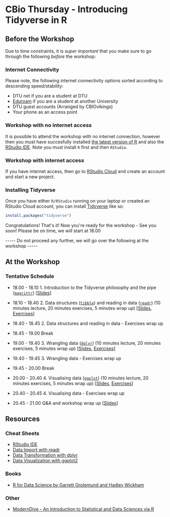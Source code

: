CBio Thursday - Introducing Tidyverse in R
================

Before the Workshop
-------------------

Due to time constraints, it is *super important* that you make sure to go through the following *before* the workshop:

### Internet Connectivity

Please note, the following internet connectivity options sorted according to descending speed/stability:

-   DTU net if you are a student at DTU
-   [Eduroam](https://www.eduroam.org/) if you are a student at another University
-   DTU guest accounts (Arranged by CBIOvikings)
-   Your phone as an access point

### Workshop with no internet access

It is possible to attend the workshop with no internet connection, however then you *must* have succesfully installed [the latest version of R](https://mirrors.dotsrc.org/cran/) and also the [RStudio IDE](https://www.rstudio.com/products/rstudio/download/#download). Note you must install `R` first and then `RStudio`.

### Workshop with internet access

If you have internet access, then go to [RStudio Cloud](https://rstudio.cloud/) and create an account and start a new project.

### Installing Tidyverse

Once you have either `R/RStudio` running on your laptop or created an RStudio Cloud account, you can install [Tidyverse](https://www.tidyverse.org/) like so:

``` r
install.packages("tidyverse")
```

Congratulations! That's it! Now you're ready for the workshop - See you soon! Please be on time, we *will* start at 18.00

----- Do not proceed any further, we will go over the following at the workshop -----

At the Workshop
---------------

### Tentative Schedule

-   18.00 - 18.10 1. Introduction to the Tidyverse philosophy and the pipe ([`magrittr`](https://cran.r-project.org/web/packages/magrittr/README.html)) \[[Slides](http://htmlpreview.github.io/?https://github.com/leonjessen/TidyThursday/blob/master/01_introduction/lecture/introduction_presentation.html)\]

-   18.10 - 18.40 2. Data structures ([`tibble`](https://cran.r-project.org/web/packages/tibble/README.html)) and reading in data ([`readr`](https://cran.r-project.org/web/packages/readr/README.html)) (10 minutes lecture, 20 minutes exercises, 5 minutes wrap up) \[[Slides](http://htmlpreview.github.io/?https://github.com/leonjessen/TidyThursday/blob/master/02_readr/lecture/readr_presentation.html), [Exercises](https://github.com/leonjessen/TidyThursday/blob/master/02_readr/exercises/readr_exercises.md)\]

-   18.40 - 18.45 2. Data structures and reading in data - Exercises wrap up

-   18.45 - 19.00 Break

-   19.00 - 19.40 3. Wrangling data ([`dplyr`](https://cran.r-project.org/web/packages/dplyr/readme/README.html)) (10 minutes lecture, 20 minutes exercises, 5 minutes wrap up) \[[Slides](http://htmlpreview.github.io/?https://github.com/leonjessen/TidyThursday/blob/master/03_dplyr/lecture/dplyr_presentation.html), [Exercises](https://github.com/leonjessen/TidyThursday/blob/master/03_dplyr/exercises/dplyr_exercises.md)\]

-   19.40 - 19.45 3. Wrangling data - Exercises wrap up

-   19.45 - 20.00 Break

-   20.00 - 20.40 4. Visualising data ([`ggplot`](https://cran.r-project.org/web/packages/ggplot2/readme/README.html)) (10 minutes lecture, 20 minutes exercises, 5 minutes wrap up) \[[Slides](), [Exercises]()\]

-   20.40 - 20.45 4. Visualising data - Exercises wrap up

-   20.45 - 21.00 Q&A and workshop wrap up \[[Slides]()\]

Resources
---------

### Cheat Sheets

-   [RStudio IDE](https://github.com/rstudio/cheatsheets/raw/master/rstudio-ide.pdf)
-   [Data Import with readr](https://github.com/rstudio/cheatsheets/raw/master/data-import.pdf)
-   [Data Transformation with dplyr](https://github.com/rstudio/cheatsheets/raw/master/data-transformation.pdf)
-   [Data Visualization with ggplot2](https://github.com/rstudio/cheatsheets/raw/master/data-visualization-2.1.pdf)

### Books

-   [R for Data Science by Garrett Grolemund and Hadley Wickham](https://r4ds.had.co.nz/)

### Other

-   [ModernDive - An Introduction to Statistical and Data Sciences via R](https://moderndive.com/)
